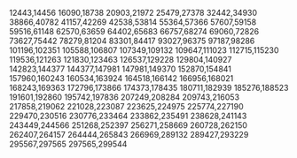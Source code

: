 12443,14456
16090,18738
20903,21972
25479,27378
32442,34930
38866,40782
41157,42269
42538,53814
55364,57366
57607,59158
59516,61148
62570,63659
64402,65683
66757,68274
69060,72826
73627,75442
78279,81204
83301,84417
93027,96375
97187,98286
101196,102351
105588,106807
107349,109132
109647,111023
112715,115230
119536,121263
121830,123463
126537,129228
129804,140927
142823,144377
144377,147981
147981,149370
152870,154841
157960,160243
160534,163924
164518,166142
166956,168021
168243,169363
172796,173866
174373,178435
180711,182939
185276,188523
191601,192860
195742,197836
207249,208284
209743,216053
217858,219062
221028,223087
223625,224975
225774,227190
229470,230516
230776,233464
233862,235491
238628,241143
243449,244566
251268,252397
256271,258669
260728,262150
262407,264157
264444,265843
266969,289132
289427,293229
295567,297565
297565,299544
